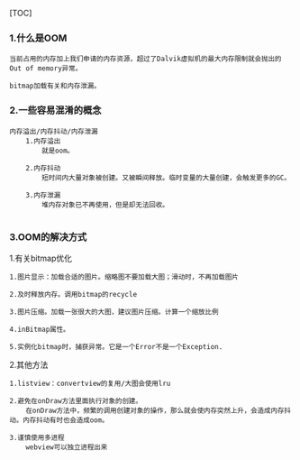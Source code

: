 [TOC]

### 1.什么是OOM

```
当前占用的内存加上我们申请的内存资源，超过了Dalvik虚拟机的最大内存限制就会抛出的Out of memory异常。

bitmap加载有关和内存泄漏。
```

### 2.一些容易混淆的概念

```
内存溢出/内存抖动/内存泄漏
	1.内存溢出
		就是oom。
	
	2.内存抖动
		短时间内大量对象被创建。又被瞬间释放。临时变量的大量创建，会触发更多的GC。
	
	3.内存泄漏
		堆内存对象已不再使用，但是却无法回收。
	
```

### 3.OOM的解决方式

1.有关bitmap优化
	

	1.图片显示：加载合适的图片。缩略图不要加载大图；滑动时，不再加载图片
	
	2.及时释放内存。调用bitmap的recycle
	
	3.图片压缩。加载一张很大的大图，建议图片压缩。计算一个缩放比例
	
	4.inBitmap属性。
	
	5.实例化bitmap时，捕获异常。它是一个Error不是一个Exception.
	


2.其他方法

```
1.listview：convertview的复用/大图会使用lru

2.避免在onDraw方法里面执行对象的创建。
	在onDraw方法中，频繁的调用创建对象的操作，那么就会使内存突然上升，会造成内存抖动。内存抖动有时也会造成oom。
	
3.谨慎使用多进程
	webview可以独立进程出来
	
	

```









